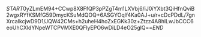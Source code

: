 $START$0yZLmEM94+CCwp8X8FfQP3pPZgT4m1LXVbj6/iJ0iYXbt3QiHfnQviB2wgxRYfKSMfG59DmycKSuMdQOQ+6ASGYOqlf4Ka0AJ+u/r+cDcPDdL/7gnXrcaIkcjwD9D1/JQW42CMs+h2uheH4hoZxEGKk30z+Ztzz4A8hlLwJbCCC6eoUhCXldYNpeWTCPVMXE0QFlyEPO6wDiLD4eO25glQ==$END$